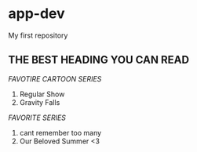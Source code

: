 # app-dev
My first repository
## THE BEST HEADING YOU CAN READ ##

*FAVOTIRE CARTOON SERIES*
1. Regular Show
2. Gravity Falls

*FAVORITE SERIES*
1. cant remember too many
2. Our Beloved Summer <3 

